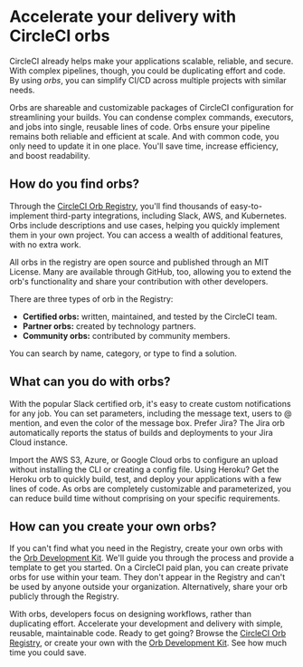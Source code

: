 # Accelerate your delivery with CircleCI orbs

CircleCI already helps make your applications scalable, reliable, and secure. With complex pipelines, though, you could be duplicating effort and code. By using _orbs_, you can simplify CI/CD across multiple projects with similar needs.

Orbs are shareable and customizable packages of CircleCI configuration for streamlining your builds. You can condense complex commands, executors, and jobs into single, reusable lines of code. Orbs ensure your pipeline remains both reliable and efficient at scale. And with common code, you only need to update it in one place. You'll save time, increase efficiency, and boost readability.

## How do you find orbs?

Through the [CircleCI Orb Registry](https://circleci.com/developer/orbs), you'll find thousands of easy-to-implement third-party integrations, including Slack, AWS, and Kubernetes. Orbs include descriptions and use cases, helping you quickly implement them in your own project. You can access a wealth of additional features, with no extra work.

All orbs in the registry are open source and published through an MIT License. Many are available through GitHub, too, allowing you to extend the orb's functionality and share your contribution with other developers.

There are three types of orb in the Registry:

- **Certified orbs:** written, maintained, and tested by the CircleCI team.
- **Partner orbs:** created by technology partners.
- **Community orbs:** contributed by community members. 

You can search by name, category, or type to find a solution.

## What can you do with orbs?

With the popular Slack certified orb, it's easy to create custom notifications for any job. You can set parameters, including the message text, users to @ mention, and even the color of the message box. Prefer Jira? The Jira orb automatically reports the status of builds and deployments to your Jira Cloud instance.
	
Import the AWS S3, Azure, or Google Cloud orbs to configure an upload without installing the CLI or creating a config file. Using Heroku? Get the Heroku orb to quickly build, test, and deploy your applications with a few lines of code. As orbs are completely customizable and parameterized, you can reduce build time without comprising on your specific requirements.

## How can you create your own orbs?

If you can't find what you need in the Registry, create your own orbs with the [Orb Development Kit](https://circleci.com/docs/2.0/orb-author/#orb-development-kit). We'll guide you through the process and provide a template to get you started. On a CircleCI paid plan, you can create private orbs for use within your  team. They don't appear in the Registry and can't be used by anyone outside your organization. Alternatively, share your orb publicly through the Registry.

With orbs, developers focus on designing workflows, rather than duplicating effort. Accelerate your development and delivery with simple, reusable, maintainable code. Ready to get going? Browse the [CircleCI Orb Registry](https://circleci.com/developer/orbs), or create your own with the [Orb Development Kit](https://circleci.com/docs/2.0/orb-author/#orb-development-kit). See how much time you could save.
